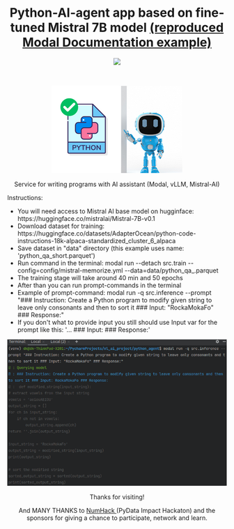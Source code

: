 <h1 align="center">Python-AI-agent app based on fine-tuned Mistral 7B model <a href="https://modal.com/docs/examples/llm-finetuning">(reproduced Modal Documentation example)</a></h1>
<p align="center"><img src="https://img.shields.io/badge/made_by-KD3821-purple"></p><br>

<p align="center"><img src="https://github.com/KD3821/python_qa_agent/blob/main/img/python-ai-agent.png?raw=true"></p>

<p align="center">Service for writing programs with AI assistant (Modal, vLLM, Mistral-AI)</p>

Instructions:
<ul>
<li>You will need access to Mistral AI base model on hugginface: https://huggingface.co/mistralai/Mistral-7B-v0.1 </li>
<li>Download dataset for training: https://huggingface.co/datasets/AdapterOcean/python-code-instructions-18k-alpaca-standardized_cluster_6_alpaca</li>
<li>Save dataset in "data" directory (this example uses name: 'python_qa_short.parquet')</li>
<li>Run command in the terminal: modal run --detach src.train --config=config/mistral-memorize.yml --data=data/python_qa_.parquet</li>
<li>The training stage will take around 40 min and 50 epochs</li>
<li>After than you can run prompt-commands in the terminal</li>
<li>Example of prompt-command:  modal run -q src.inference --prompt "### Instruction: Create a Python program to modify given string to leave only consonants and then to sort it ### Input: "RockaMokaFo" ### Response:"</li>
<li>If you don't what to provide input you still should use Input var for the prompt like this: '... ### Input: ### Response:'</li>
</ul>
<p align="center"><img src="https://github.com/kd3821/python_qa_agent/blob/main/img/screenshot_prompt.png?raw=true"></p>

<p align="center">Thanks for visiting!</p>
<p align="center">And MANY THANKS to <a href="https://pydata.org/numhack">NumHack </a>(PyData Impact Hackaton) and the sponsors for giving a chance to participate, network and learn.</p>
